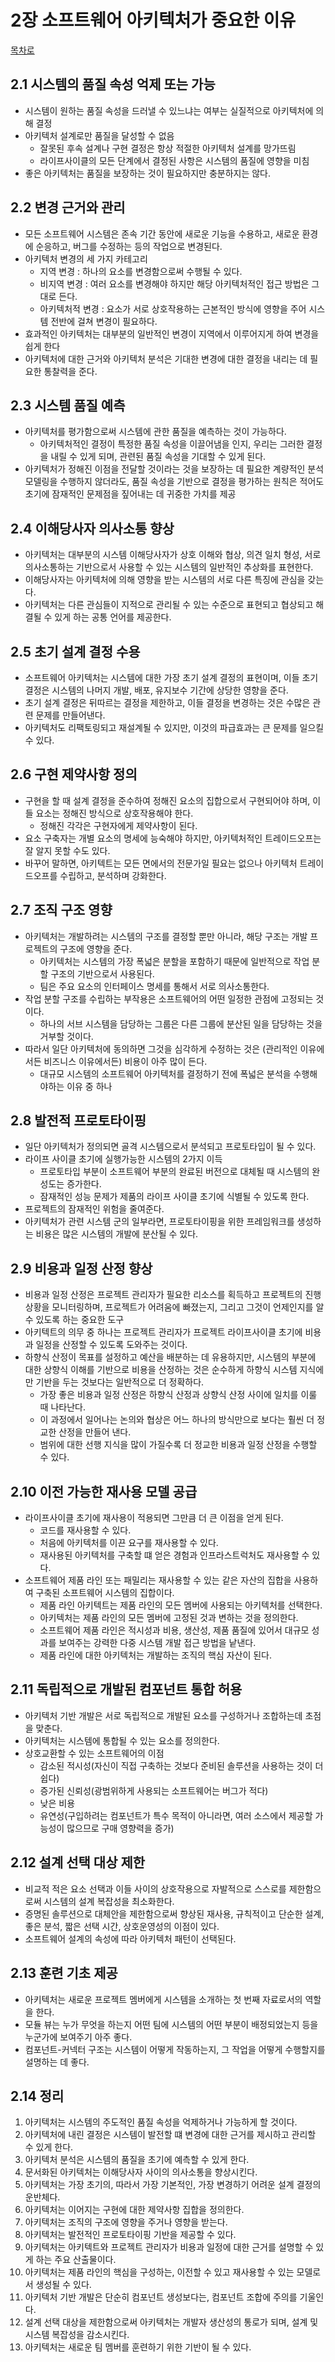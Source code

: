 # 2장 소프트웨어 아키텍처가 중요한 이유

[목차로](index.md)

## 2.1 시스템의 품질 속성 억제 또는 가능
- 시스템이 원하는 품질 속성을 드러낼 수 있느냐는 여부는 실질적으로 아키텍처에 의해 결정
- 아키텍처 설계로만 품질을 달성할 수 없음
  - 잘못된 후속 설계나 구현 결정은 항상 적절한 아키텍처 설계를 망가뜨림
  - 라이프사이클의 모든 단계에서 결정된 사항은 시스템의 품질에 영향을 미침
- 좋은 아키텍처는 품질을 보장하는 것이 필요하지만 충분하지는 않다.

## 2.2 변경 근거와 관리
- 모든 소프트웨어 시스템은 존속 기간 동안에 새로운 기능을 수용하고, 새로운 환경에 순응하고, 버그를 수정하는 등의 작업으로 변경된다.
- 아키텍처 변경의 세 가지 카테고리
  - 지역 변경 : 하나의 요소를 변경함으로써 수행될 수 있다.
  - 비지역 변경 : 여러 요소를 변경해야 하지만 해당 아키텍처적인 접근 방법은 그대로 든다.
  - 아키텍처적 변경 : 요소가 서로 상호작용하는 근본적인 방식에 영향을 주어 시스템 전반에 걸쳐 변경이 필요하다.
- 효과적인 아키텍처는 대부분의 일반적인 변경이 지역에서 이루어지게 하여 변경을 쉽게 한다
- 아키텍처에 대한 근거와 아키텍처 분석은 기대한 변경에 대한 결정을 내리는 데 필요한 통찰력을 준다.

## 2.3 시스템 품질 예측
- 아키텍처를 평가함으로써 시스템에 관한 품질을 예측하는 것이 가능하다.
  - 아키텍처적인 결정이 특정한 품질 속성을 이끌어냄을 인지, 우리는 그러한 결정을 내릴 수 있게 되며, 관련된 품질 속성을 기대할 수 있게 된다.
- 아키텍처가 정해진 이점을 전달할 것이라는 것을 보장하는 데 필요한 계량적인 분석 모델링을 수행하지 않더라도, 품질 속성을 기반으로 결정을 평가하는 원칙은 적어도 초기에 잠재적인 문제점을 짚어내는 데 귀중한 가치를 제공

## 2.4 이해당사자 의사소통 향상
- 아키텍처는 대부분의 시스템 이해당사자가 상호 이해와 협상, 의견 일치 형성, 서로 의사소통하는 기반으로서 사용할 수 있는 시스템의 일반적인 추상화를 표현한다.
- 이해당사자는 아키텍처에 의해 영향을 받는 시스템의 서로 다른 특징에 관심을 갖는다.
- 아키텍처는 다른 관심들이 지적으로 관리될 수 있는 수준으로 표현되고 협상되고 해결될 수 있게 하는 공통 언어를 제공한다.

## 2.5 초기 설계 결정 수용
- 소프트웨어 아키텍처는 시스템에 대한 가장 초기 설계 결정의 표현이며, 이들 초기 결정은 시스템의 나머지 개발, 배포, 유지보수 기간에 상당한 영향을 준다.
- 초기 설계 결정은 뒤따르는 결정을 제한하고, 이들 결정을 변경하는 것은 수많은 관련 문제를 만들어낸다.
- 아키텍처도 리팩토링되고 재설계될 수 있지만, 이것의 파급효과는 큰 문제를 일으킬 수 있다.

## 2.6 구현 제약사항 정의
- 구현을 할 때 설계 결정을 준수하여 정해진 요소의 집합으로서 구현되어야 하며, 이들 요소는 정해진 방식으로 상호작용해야 한다.
  - 정해진 각각은 구현자에게 제약사항이 된다.
- 요소 구축자는 개별 요소의 명세에 능숙해야 하지만, 아키텍처적인 트레이드오프는 잘 알지 못할 수도 있다.
- 바꾸어 말하면, 아키텍트는 모든 면에서의 전문가일 필요는 없으나 아키텍처 트레이드오프를 수립하고, 분석하며 강화한다.

## 2.7 조직 구조 영향
- 아키텍처는 개발하려는 시스템의 구조를 결정할 뿐만 아니라, 해당 구조는 개발 프로젝트의 구조에 영향을 준다.
  - 아키텍처는 시스템의 가장 폭넓은 분할을 포함하기 때문에 일반적으로 작업 분할 구조의 기반으로서 사용된다.
  - 팀은 주요 요소의 인터페이스 명세를 통해서 서로 의사소통한다.
- 작업 분할 구조를 수립하는 부작용은 소프트웨어의 어떤 일정한 관점에 고정되는 것이다.
  - 하나의 서브 시스템을 담당하는 그룹은 다른 그룹에 분산된 일을 담당하는 것을 거부할 것이다.
- 따라서 일단 아키텍처에 동의하면 그것을 심각하게 수정하는 것은 (관리적인 이유에서든 비즈니스 이유에서든) 비용이 아주 많이 든다.
  - 대규모 시스템의 소프트웨어 아키텍처를 결정하기 전에 폭넓은 분석을 수행해야하는 이유 중 하나

## 2.8 발전적 프로토타이핑
- 일단 아키텍처가 정의되면 골격 시스템으로서 분석되고 프로토타입이 될 수 있다.
- 라이프 사이클 초기에 실행가능한 시스템의 2가지 이득
  - 프로토타입 부분이 소프트웨어 부분의 완료된 버전으로 대체될 때 시스템의 완성도는 증가한다.
  - 잠재적인 성능 문제가 제품의 라이프 사이클 초기에 식별될 수 있도록 한다.
- 프로젝트의 잠재적인 위험을 줄여준다.
- 아키텍처가 관련 시스템 군의 일부라면, 프로토타이핑을 위한 프레임워크를 생성하는 비용은 많은 시스템의 개발에 분산될 수 있다.

## 2.9 비용과 일정 산정 향상
- 비용과 일정 산정은 프로젝트 관리자가 필요한 리소스를 획득하고 프로젝트의 진행 상황을 모니터링하며, 프로젝트가 어려움에 빠졌는지, 그리고 그것이 언제인지를 알 수 있도록 하는 중요한 도구
- 아키텍트의 의무 중 하나는 프로젝트 관리자가 프로젝트 라이프사이클 초기에 비용과 일정을 산정할 수 있도록 도와주는 것이다.
- 하향식 산정이 목표를 설정하고 예산을 배분하는 데 유용하지만, 시스템의 부분에 대한 상향식 이해를 기반으로 비용을 산정하는 것은 순수하게 하향식 시스템 지식에만 기반을 두는 것보다는 일반적으로 더 정확하다.
  - 가장 좋은 비용과 일정 산정은 하향식 산정과 상향식 산정 사이에 일치를 이룰 때 나타난다.
  - 이 과정에서 일어나는 논의와 협상은 어느 하나의 방식만으로 보다는 훨씬 더 정교한 산정을 만들어 낸다.
  - 범위에 대한 선행 지식을 많이 가질수록 더 정교한 비용과 일정 산정을 수행할 수 있다.

## 2.10 이전 가능한 재사용 모델 공급
- 라이프사이클 초기에 재사용이 적용되면 그만큼 더 큰 이점을 얻게 된다.
  - 코드를 재사용할 수 있다.
  - 처음에 아키텍처를 이끈 요구를 재사용할 수 있다.
  - 재사용된 아키텍처를 구축할 떄 얻은 경험과 인프라스트럭처도 재사용할 수 있다.
- 소프트웨어 제품 라인 또는 패밀리는 재사용할 수 있는 같은 자산의 집합을 사용하여 구축된 소프트웨어 시스템의 집합이다.
  - 제품 라인 아키텍트는 제품 라인의 모든 멤버에 사용되는 아키텍처를 선택한다.
  - 아키텍처는 제품 라인의 모든 멤버에 고정된 것과 변하는 것을 정의한다.
  - 소프트웨어 제품 라인은 적시성과 비용, 생산성, 제품 품질에 있어서 대규모 성과를 보여주는 강력한 다중 시스템 개발 접근 방법을 낱낸다.
  - 제품 라인에 대한 아키텍처는 개발하는 조직의 핵심 자산이 된다.

## 2.11 독립적으로 개발된 컴포넌트 통합 허용
- 아키텍처 기반 개발은 서로 독립적으로 개발된 요소를 구성하거나 조합하는데 초점을 맞춘다.
- 아키텍처는 시스템에 통합될 수 있는 요소를 정의한다.
- 상호교환할 수 있는 소프트웨어의 이점
  - 감소된 적시성(자신이 직접 구축하는 것보다 준비된 솔루션을 사용하는 것이 더 쉽다)
  - 증가된 신뢰성(광범위하게 사용되는 소프트웨어는 버그가 적다)
  - 낮은 비용
  - 유연성(구입하려는 컴포넌트가 특수 목적이 아니라면, 여러 소스에서 제공할 가능성이 많으므로 구매 영향력을 증가)

## 2.12 설계 선택 대상 제한
- 비교적 적은 요소 선택과 이들 사이의 상호작용으로 자발적으로 스스로를 제한함으로써 시스템의 설계 복잡성을 최소화한다.
- 증명된 솔루션으로 대체안을 제한함으로써 향상된 재사용, 규칙적이고 단순한 설계, 좋은 분석, 짧은 선택 시간, 상호운영성의 이점이 있다.
- 소프트웨어 설계의 속성에 따라 아키텍처 패턴이 선택된다.

## 2.13 훈련 기초 제공
- 아키텍처는 새로운 프로젝트 멤버에게 시스템을 소개하는 첫 번째 자료로서의 역할을 한다.
- 모듈 뷰는 누가 무엇을 하는지 어떤 팀에 시스템의 어떤 부분이 배정되었는지 등을 누군가에 보여주기 아주 좋다.
- 컴포넌트-커넥터 구조는 시스템이 어떻게 작동하는지, 그 작업을 어떻게 수행할지를 설명하는 데 좋다.

## 2.14 정리
1. 아키텍처는 시스템의 주도적인 품질 속성을 억제하거나 가능하게 할 것이다.
2. 아키텍처에 내린 결정은 시스템이 발전할 떄 변경에 대한 근거를 제시하고 관리할 수 있게 한다.
3. 아키텍처 분석은 시스템의 품질을 초기에 예측할 수 있게 한다.
4. 문서화된 아키텍처는 이해당사자 사이의 의사소통을 향상시킨다.
5. 아키텍처는 가장 초기의, 따라서 가장 기본적인, 가장 변경하기 어려운 설계 결정의 운반체다.
6. 아키텍처는 이어지는 구현에 대한 제약사항 집합을 정의한다.
7. 아키텍처는 조직의 구조에 영향을 주거나 영향을 받는다.
8. 아키텍처는 발전적인 프로토타이핑 기반을 제공할 수 있다.
9. 아키텍처는 아키텍트와 프로젝트 관리자가 비용과 일정에 대한 근거를 설명할 수 있게 하는 주요 산출물이다.
10. 아키텍처는 제품 라인의 핵심을 구성하는, 이전할 수 있고 재사용할 수 있는 모델로서 생성될 수 있다.
11. 아키텍처 기반 개발은 단순히 컴포넌트 생성보다는, 컴포넌트 조합에 주의를 기울인다.
12. 설계 선택 대상을 제한함으로써 아키텍처는 개발자 생산성의 통로가 되며, 설계 및 시스템 복잡성을 감소시킨다.
13. 아키텍처는 새로운 팀 멤버를 훈련하기 위한 기반이 될 수 있다.
